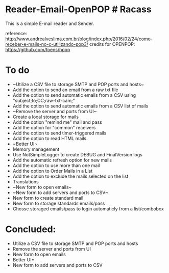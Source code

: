 # Reader-Email-OpenPOP # Racass #


This is a simple E-mail reader and Sender.

reference: http://www.andrealveslima.com.br/blog/index.php/2016/02/24/como-receber-e-mails-no-c-utilizando-pop3/
credits for OPENPOP: https://github.com/foens/hpop




# To do

* ~Utilize a CSV file to storage SMTP and POP ports and hosts~
* Add the option to send an email from a raw txt file
* Add the option to send automatic emails from a CSV using "subject;to;CC;raw-txt-cam;"
* Add the option to send automatic emails from a CSV list of mails
* ~Remove the server and ports from UI~
* Create a local storage for mails
* Add the option "remind me" mail and pass
* Add the option for "common" receivers
* Add the option to send timer-triggered mails
* Add the option to read HTML mails
* ~Better UI~
* Memory management
* Use NotSimpleLogger to create DEBUG and FinalVersion logs
* Add the automatic refresh option for new mails
* Add the option to use more than one mail
* Add the option to Order Mails in a List 
* Add the option to exclude the mails selected on the list
* Translations
* ~New form to open emails~
* ~New form to add servers and ports to CSV~
* New form to create standard mail 
* New form to storage standards emails/pass
* Chosse storaged emails/pass to login automaticly from a list/combobox


# Concluded:

* Utilize a CSV file to storage SMTP and POP ports and hosts
* Remove the server and ports from UI
* New form to open emails
* Better UI*
* New form to add servers and ports to CSV
